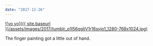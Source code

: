 ```yaml
---
date: "2017-12-26"
---
```


[![yo yo]({{ site.baseurl }}/assets/images/2017/tumblr_p1l56qgljV1r16syio1_1280-768x1024.jpg)](https://mananamanana.com/ohpiglet/wp-content/uploads/2017/12/tumblr_p1l56qgljV1r16syio1_1280.jpg)

The finger painting got a little out of hand.
